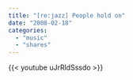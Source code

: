 ```yaml
---
title: "[re:jazz] People hold on"
date: "2008-02-18"
categories:
  - "music"
  - "shares"
---
```


{{< youtube uJrRldSssdo >}}

